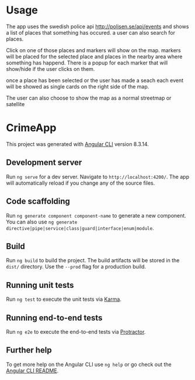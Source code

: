 # Usage
The app uses the swedish police api http://polisen.se/api/events
and shows a list of places that something has occured.
a user can also search for places.

Click on one of those places and markers will show on the map.
markers will be placed for the selected place and places in the nearby area where something has happend.
There is a popup for each marker that will show/hide if the user clicks on them.

once a place has been selected or the user has made a seach each event will be showed as single cards on the right side of the map.

The user can also choose to show the map as a normal streetmap or satellite



# CrimeApp

This project was generated with [Angular CLI](https://github.com/angular/angular-cli) version 8.3.14.

## Development server

Run `ng serve` for a dev server. Navigate to `http://localhost:4200/`. The app will automatically reload if you change any of the source files.

## Code scaffolding

Run `ng generate component component-name` to generate a new component. You can also use `ng generate directive|pipe|service|class|guard|interface|enum|module`.

## Build

Run `ng build` to build the project. The build artifacts will be stored in the `dist/` directory. Use the `--prod` flag for a production build.

## Running unit tests

Run `ng test` to execute the unit tests via [Karma](https://karma-runner.github.io).

## Running end-to-end tests

Run `ng e2e` to execute the end-to-end tests via [Protractor](http://www.protractortest.org/).

## Further help

To get more help on the Angular CLI use `ng help` or go check out the [Angular CLI README](https://github.com/angular/angular-cli/blob/master/README.md).
